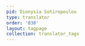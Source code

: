 ```yaml
---
pid: Dionysia Sotiropoulou
type: translator
order: '038'
layout: tagpage
collection: translator_tags
---
```

